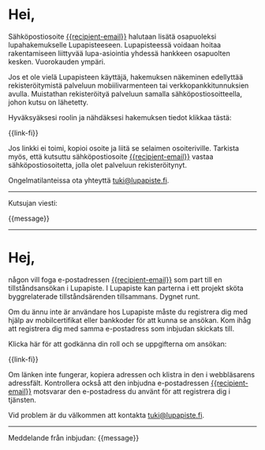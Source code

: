 # Hei,

S&auml;hk&ouml;postiosoite [{{recipient-email}}]({{recipient-email}}) halutaan lis&auml;t&auml; osapuoleksi lupahakemukselle Lupapisteeseen. Lupapisteess&auml; voidaan hoitaa rakentamiseen liittyv&auml;&auml; lupa-asiointia yhdess&auml; hankkeen osapuolten kesken. Vuorokauden ymp&auml;ri.

Jos et ole viel&auml; Lupapisteen k&auml;ytt&auml;j&auml;, hakemuksen n&auml;keminen edellytt&auml;&auml; rekister&ouml;itymist&auml; palveluun mobiilivarmenteen tai verkkopankkitunnuksien avulla. Muistathan rekister&ouml;ity&auml; palveluun samalla s&auml;hk&ouml;postiosoitteella, johon kutsu on l&auml;hetetty.

Hyv&auml;ksy&auml;ksesi roolin ja n&auml;hd&auml;ksesi hakemuksen tiedot klikkaa t&auml;st&auml;:

{{link-fi}}

Jos linkki ei toimi, kopioi osoite ja liit&auml; se selaimen osoiteriville. Tarkista my&ouml;s, ett&auml; kutsuttu s&auml;hk&ouml;postiosoite [{{recipient-email}}]({{recipient-email}}) vastaa s&auml;hk&ouml;postiosoitetta, jolla olet palveluun rekister&ouml;itynyt.

Ongelmatilanteissa ota yhteytt&auml; [tuki@lupapiste.fi](tuki@lupapiste.fi).


---

Kutsujan viesti:

{{message}}

---

# Hej,

n&aring;gon vill foga e-postadressen [{{recipient-email}}]({{recipient-email}}) som part till en tillst&aring;ndsans&ouml;kan i Lupapiste. I Lupapiste kan parterna i ett projekt sk&ouml;ta byggrelaterade tillst&aring;nds&auml;renden tillsammans. Dygnet runt.

Om du &auml;nnu inte &auml;r anv&auml;ndare hos Lupapiste m&aring;ste du registrera dig med hj&auml;lp av mobilcertifikat eller bankkoder f&ouml;r att kunna se ans&ouml;kan. Kom ih&aring;g att registrera dig med samma e-postadress som inbjudan skickats till.

Klicka h&auml;r f&ouml;r att godk&auml;nna din roll och se uppgifterna om ans&ouml;kan:

{{link-fi}}

Om l&auml;nken inte fungerar, kopiera adressen och klistra in den i webbl&auml;sarens adressf&auml;lt. Kontrollera ocks&aring; att den inbjudna e-postadressen [{{recipient-email}}]({{recipient-email}}) motsvarar den e-postadress du anv&auml;nt f&ouml;r att registrera dig i tj&auml;nsten.

Vid problem &auml;r du v&auml;lkommen att kontakta [tuki@lupapiste.fi](tuki@lupapiste.fi).

---

Meddelande fr&aring;n inbjudan:
{{message}}

